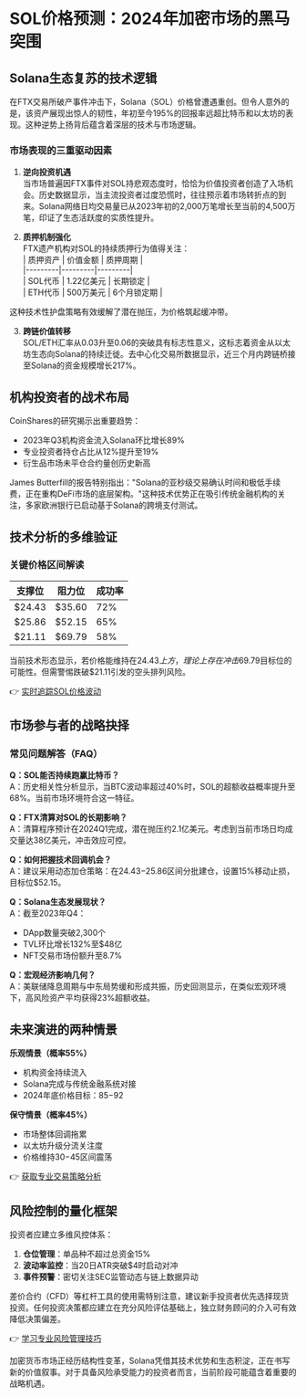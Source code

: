 # SOL价格预测：2024年加密市场的黑马突围

## Solana生态复苏的技术逻辑

在FTX交易所破产事件冲击下，Solana（SOL）价格曾遭遇重创。但令人意外的是，该资产展现出惊人的韧性，年初至今195%的回报率远超比特币和以太坊的表现。这种逆势上扬背后蕴含着深层的技术与市场逻辑。

### 市场表现的三重驱动因素

1. **逆向投资机遇**  
当市场普遍因FTX事件对SOL持悲观态度时，恰恰为价值投资者创造了入场机会。历史数据显示，当主流投资者过度恐慌时，往往预示着市场转折点的到来。Solana网络日均交易量已从2023年初的2,000万笔增长至当前的4,500万笔，印证了生态活跃度的实质性提升。

2. **质押机制强化**  
FTX遗产机构对SOL的持续质押行为值得关注：  
| 质押资产 | 价值金额 | 质押周期 |  
|---------|---------|---------|  
| SOL代币 | 1.22亿美元 | 长期锁定 |  
| ETH代币 | 500万美元 | 6个月锁定期 |  

这种技术性护盘策略有效缓解了潜在抛压，为价格筑起缓冲带。

3. **跨链价值转移**  
SOL/ETH汇率从0.03升至0.06的突破具有标志性意义，这标志着资金从以太坊生态向Solana的持续迁徙。去中心化交易所数据显示，近三个月内跨链桥接至Solana的资金规模增长217%。

## 机构投资者的战术布局

CoinShares的研究揭示出重要趋势：  
- 2023年Q3机构资金流入Solana环比增长89%  
- 专业投资者持仓占比从12%提升至19%  
- 衍生品市场未平仓合约量创历史新高  

James Butterfill的报告特别指出："Solana的亚秒级交易确认时间和极低手续费，正在重构DeFi市场的底层架构。"这种技术优势正在吸引传统金融机构的关注，多家欧洲银行已启动基于Solana的跨境支付测试。

## 技术分析的多维验证

### 关键价格区间解读

| 支撑位 | 阻力位 | 成功率 |  
|-------|-------|-------|  
| $24.43 | $35.60 | 72% |  
| $25.86 | $52.15 | 65% |  
| $21.11 | $69.79 | 58% |  

当前技术形态显示，若价格能维持在$24.43上方，理论上存在冲击$69.79目标位的可能性。但需警惕跌破$21.11引发的空头排列风险。

👉 [实时追踪SOL价格波动](https://bit.ly/okx_welcome)

## 市场参与者的战略抉择

### 常见问题解答（FAQ）

**Q：SOL能否持续跑赢比特币？**  
A：历史相关性分析显示，当BTC波动率超过40%时，SOL的超额收益概率提升至68%。当前市场环境符合这一特征。

**Q：FTX清算对SOL的长期影响？**  
A：清算程序预计在2024Q1完成，潜在抛压约2.1亿美元。考虑到当前市场日均成交量达38亿美元，冲击效应可控。

**Q：如何把握技术回调机会？**  
A：建议采用动态加仓策略：在$24.43-$25.86区间分批建仓，设置15%移动止损，目标位$52.15。

**Q：Solana生态发展现状？**  
A：截至2023年Q4：  
- DApp数量突破2,300个  
- TVL环比增长132%至$48亿  
- NFT交易市场份额升至8.7%

**Q：宏观经济影响几何？**  
A：美联储降息周期与中东局势缓和形成共振，历史回测显示，在类似宏观环境下，高风险资产平均获得23%超额收益。

## 未来演进的两种情景

**乐观情景（概率55%）**  
- 机构资金持续流入  
- Solana完成与传统金融系统对接  
- 2024年底价格目标：$85-$92  

**保守情景（概率45%）**  
- 市场整体回调拖累  
- 以太坊升级分流关注度  
- 价格维持$30-$45区间震荡  

👉 [获取专业交易策略分析](https://bit.ly/okx_welcome)

## 风险控制的量化框架

投资者应建立多维风控体系：  
1. **仓位管理**：单品种不超过总资金15%  
2. **波动率监控**：当20日ATR突破$4时启动对冲  
3. **事件预警**：密切关注SEC监管动态与链上数据异动  

差价合约（CFD）等杠杆工具的使用需特别注意，建议新手投资者优先选择现货投资。任何投资决策都应建立在充分风险评估基础上，独立财务顾问的介入可有效降低决策偏差。

👉 [学习专业风险管理技巧](https://bit.ly/okx_welcome)  

加密货币市场正经历结构性变革，Solana凭借其技术优势和生态积淀，正在书写新的价值叙事。对于具备风险承受能力的投资者而言，当前阶段可能蕴含着重要的战略机遇。